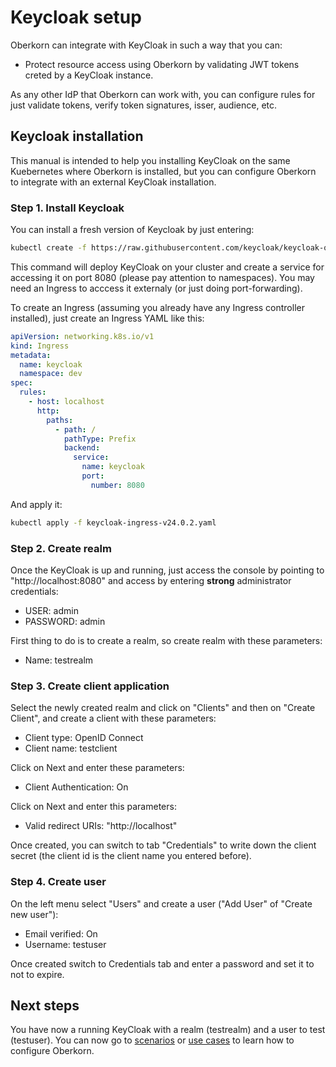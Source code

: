 # Keycloak setup
Oberkorn can integrate with KeyCloak in such a way that you can:

  - Protect resource access using Oberkorn by validating JWT tokens creted by a KeyCloak instance.

  As any other IdP that Oberkorn can work with, you can configure rules for just validate tokens, verify token signatures, isser, audience, etc.

## Keycloak installation
This manual is intended to help you installing KeyCloak on the same Kuebernetes where Oberkorn is installed, but you can configure Oberkorn to integrate with an external KeyCloak installation.

### Step 1. Install Keycloak
You can install a fresh version of Keycloak by just entering:

```bash
kubectl create -f https://raw.githubusercontent.com/keycloak/keycloak-quickstarts/latest/kubernetes/keycloak.yaml
```

This command will deploy KeyCloak on your cluster and create a service for accessing it on port 8080 (please pay attention to namespaces). You may need an Ingress to acccess it externaly (or just doing port-forwarding).

To create an Ingress (assuming you already have any Ingress controller installed), just create an Ingress YAML like this:

```yaml
apiVersion: networking.k8s.io/v1
kind: Ingress
metadata:
  name: keycloak
  namespace: dev
spec:
  rules:
    - host: localhost
      http:
        paths:
          - path: /
            pathType: Prefix
            backend:
              service:
                name: keycloak
                port:
                  number: 8080
```

And apply it:
```bash
kubectl apply -f keycloak-ingress-v24.0.2.yaml
```

### Step 2. Create realm
Once the KeyCloak is up and running, just access the console by pointing to "http://localhost:8080" and access by entering **strong** administrator credentials:

  - USER: admin
  - PASSWORD: admin

First thing to do is to create a realm, so create realm with these parameters:

  - Name: testrealm

### Step 3. Create client application
Select the newly created realm and click on "Clients" and then on "Create Client", and create a client with these parameters:

  - Client type: OpenID Connect
  - Client name: testclient

Click on Next and enter these parameters:

  - Client Authentication: On

Click on Next and enter this parameters:

  - Valid redirect URIs: "http://localhost"

Once created, you can switch to tab "Credentials" to write down the client secret (the client id is the client name you entered before).

### Step 4. Create user
On the left menu select "Users" and create a user ("Add User" of "Create new user"):

  - Email verified: On
  - Username: testuser

Once created switch to Credentials tab and enter a password and set it to not to expire.

## Next steps
You have now a running KeyCloak with a realm (testrealm) and a user to test (testuser). You can now go to [scenarios](../scenarios.md) or [use cases](../usecases.md) to learn how to configure Oberkorn.
